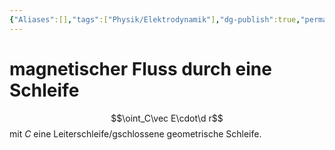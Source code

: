 ```yaml
---
{"Aliases":[],"tags":["Physik/Elektrodynamik"],"dg-publish":true,"permalink":"/02-all-notes/magnetischer-fluss/","dgHomeLink":true,"dgPassFrontmatter":true}
---
```


# magnetischer Fluss durch eine Schleife
$$\oint_C\vec E\cdot\d r$$ mit $C$ eine Leiterschleife/gschlossene geometrische Schleife.